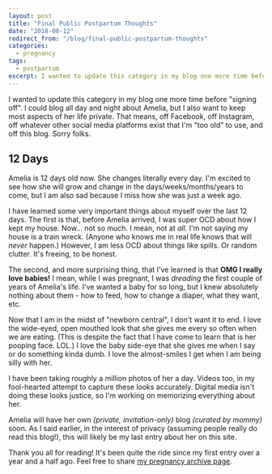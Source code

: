 ```yaml
---
layout: post
title: "Final Public Postpartum Thoughts"
date: "2018-08-12"
redirect_from: "/blog/final-public-postpartum-thoughts"
categories:
  - pregnancy
tags:
  - postpartum
excerpt: I wanted to update this category in my blog one more time before "signing off".
---
```


I wanted to update this category in my blog one more time before "signing off". I could blog all day and night about Amelia, but I also want to keep most aspects of her life private. That means, off Facebook, off Instagram, off whatever other social media platforms exist that I'm "too old" to use, and off this blog. Sorry folks.

## 12 Days

Amelia is 12 days old now. She changes literally every day. I'm excited to see how she will grow and change in the days/weeks/months/years to come, but I am also sad because I miss how she was just a week ago.

I have learned some very important things about myself over the last 12 days. The first is that, before Amelia arrived, I was super OCD about how I kept my house. Now... not so much. I mean, not at _all_. I'm not saying my house is a train wreck. (Anyone who knows me in real life knows that will _never_ happen.) However, I am less OCD about things like spills. Or random clutter. It's freeing, to be honest.

The second, and more surprising thing, that I've learned is that **OMG I really love babies!** I mean, while I was pregnant, I was _dreading_ the first couple of years of Amelia's life. I've wanted a baby for so long, but I knew absolutely nothing about them - how to feed, how to change a diaper, what they want, etc.

Now that I am in the midst of "newborn central", I don't want it to end. I love the wide-eyed, open mouthed look that she gives me every so often when we are eating. (This is despite the fact that I have come to learn that is her pooping face. LOL.) I love the baby side-eye that she gives me when I say or do something kinda dumb. I love the almost-smiles I get when I am being silly with her.

I have been taking roughly a million photos of her a day. Videos too, in my fool-hearted attempt to capture these looks accurately. Digital media isn't doing these looks justice, so I'm working on memorizing everything about her.

Amelia will have her own _(private, invitation-only)_ blog _(curated by mommy)_ soon. As I said earlier, in the interest of privacy (assuming people really do read this blog!), this will likely be my last entry about her on this site.

Thank you all for reading! It's been quite the ride since my first entry over a year and a half ago. Feel free to share [my pregnancy archive page](/blog/pregnancy/).
